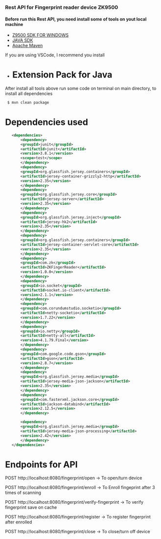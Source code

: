 ### Rest API for  Fingerprint reader device ZK9500

#### Before run this Rest API, you need install some of tools on yout local machine
* [Z9500 SDK FOR WINDOWS](https://server.zkteco.eu/ddfb/zkfinger_sdk_v10.0-windows-lite-zk9500.zip)
* [JAVA SDK](https://www.oracle.com/java/technologies/downloads/)
* [Apache Maven](https://maven.apache.org/download.cgi) 


If you are using VSCode, I recommend you install

* # Extension Pack for Java

After install all tools above run some code on terminal on main directory, to install all dependencies

```bash
 $ mvn clean package
```

# Dependencies used
 ```xml
    <dependencies>
        <dependency>
        <groupId>junit</groupId>
        <artifactId>junit</artifactId>
        <version>3.8.1</version>
        <scope>test</scope>
        </dependency>
        <dependency>
        <groupId>org.glassfish.jersey.containers</groupId>
        <artifactId>jersey-container-grizzly2-http</artifactId>
        <version>2.35</version>
        </dependency>
        <dependency>
        <groupId>org.glassfish.jersey.core</groupId>
        <artifactId>jersey-server</artifactId>
        <version>2.35</version>
        </dependency>
        <dependency>
        <groupId>org.glassfish.jersey.inject</groupId>
        <artifactId>jersey-hk2</artifactId>
        <version>2.35</version>
        </dependency>
        <dependency>
        <groupId>org.glassfish.jersey.containers</groupId>
        <artifactId>jersey-container-servlet-core</artifactId>
        <version>2.35</version>
        </dependency>
        <dependency>
        <groupId>com.zk</groupId>
        <artifactId>ZKFingerReader</artifactId>
        <version>1.0.0</version>
        </dependency>
        <dependency>
        <groupId>io.socket</groupId>
        <artifactId>socket.io-client</artifactId>
        <version>2.1.1</version>
        </dependency>
        <dependency>
        <groupId>com.corundumstudio.socketio</groupId>
        <artifactId>netty-socketio</artifactId>
        <version>1.7.22</version>
        </dependency>
        <dependency>
        <groupId>io.netty</groupId>
        <artifactId>netty-all</artifactId>
        <version>4.1.79.Final</version>
        </dependency>
        <dependency>
        <groupId>com.google.code.gson</groupId>
        <artifactId>gson</artifactId>
        <version>2.8.7</version>
        </dependency>
        <dependency>
        <groupId>org.glassfish.jersey.media</groupId>
        <artifactId>jersey-media-json-jackson</artifactId>
        <version>2.35</version>
        </dependency>
        <dependency>
        <groupId>com.fasterxml.jackson.core</groupId>
        <artifactId>jackson-databind</artifactId>
        <version>2.12.5</version>
        </dependency>

        <dependency>
        <groupId>org.glassfish.jersey.media</groupId>
        <artifactId>jersey-media-json-processing</artifactId>
        <version>2.42</version>
        </dependency>
    </dependencies>
 ```


# Endpoints for API

POST http://localhost:8080/fingerprint/open -> To open/turn device 

POST http://localhost:8080/fingerprint/enroll -> To Enroll fingeprint after 3 times of scanning 

POST http://localhost:8080/fingerprint/verify-fingerprint -> To verify fingerprint save on cache

POST http://localhost:8080/fingerprint/register -> To register fingerprint after enrolled

POST http://localhost:8080/fingerprint/close -> To close/turn off device



